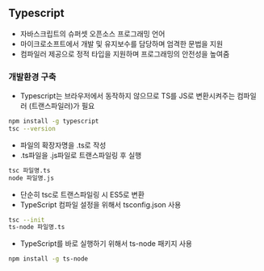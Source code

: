 ## Typescript
- 자바스크립트의 슈퍼셋 오픈소스 프로그래밍 언어
- 마이크로소프트에서 개발 및 유지보수를 담당하며 엄격한 문법을 지원
- 컴파일러 제공으로 정적 타입을 지원하며 프로그래밍의 안전성을 높여줌

### 개발환경 구축
- Typescript는 브라우저에서 동작하지 않으므로 TS를 JS로 변환시켜주는 
컴파일러 (트랜스파일러)가 필요

```bash
npm install -g typescript
tsc --version
```

- 파일의 확장자명을 .ts로 작성
- .ts파일을 .js파일로 트랜스파일링 후 실행

```bash
tsc 파일명.ts
node 파일명.js
```

- 단순히 tsc로 트랜스파일링 시 ES5로 변환
- TypeScript 컴파일 설정을 위해서 tsconfig.json 사용

```bash
tsc --init
ts-node 파일명.ts
```

- TypeScript를 바로 실행하기 위해서 ts-node 패키지 사용

```bash
npm install -g ts-node
```
